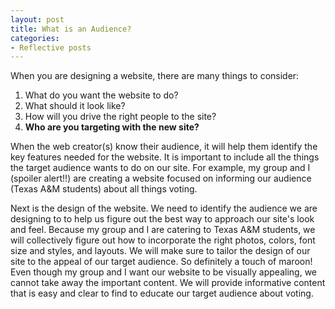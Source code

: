 ```yaml
---
layout: post
title: What is an Audience?
categories:
- Reflective posts
---
```

When you are designing a website, there are many things to consider: 
1. What do you want the website to do? 
2. What should it look like? 
3. How will you drive the right people to the site? 
4. **Who are you targeting with the new site?**

When the web creator(s) know their audience, it will help them identify the key features needed for the website. It is important to include all the things the target audience wants to do on our site. For example, my group and I (spoiler alert!!) are creating a website focused on informing our audience (Texas A&M students) about all things voting. 
<br/>

Next is the design of the website. We need to identify the audience we are designing to to help us figure out the best way to approach our site's look and feel. Because my group and I are catering to Texas A&M students, we will collectively figure out how to incorporate the right photos, colors, font size and styles, and layouts. We will make sure to tailor the design of our site to the appeal of our target audience. So definitely a touch of maroon! Even though my group and I want our website to be visually appealing, we cannot take away the important content. We will provide informative content that is easy and clear to find to educate our target audience about voting. 
<br/>
